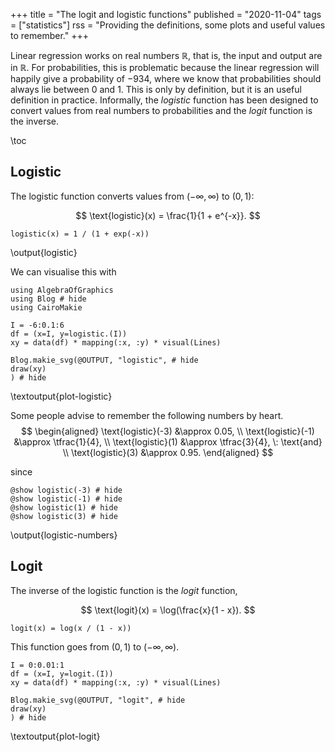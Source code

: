 +++
title = "The logit and logistic functions"
published = "2020-11-04"
tags = ["statistics"]
rss = "Providing the definitions, some plots and useful values to remember."
+++

Linear regression works on real numbers $\mathbb{R}$, that is, the input and output are in $\mathbb{R}$.
For probabilities, this is problematic because the linear regression will happily give a probability of $-934$, where we know that probabilities should always lie between $0$ and $1$.
This is only by definition, but it is an useful definition in practice.
Informally, the *logistic* function has been designed to convert values from real numbers to probabilities and the *logit* function is the inverse.

\toc

## Logistic

The logistic function converts values from $(-\infty, \infty)$ to $(0, 1)$:

$$ \text{logistic}(x) = \frac{1}{1 + e^{-x}}. $$

```julia:logistic
logistic(x) = 1 / (1 + exp(-x))
```
\output{logistic}

We can visualise this with

```julia:plot-logistic
using AlgebraOfGraphics
using Blog # hide
using CairoMakie

I = -6:0.1:6
df = (x=I, y=logistic.(I))
xy = data(df) * mapping(:x, :y) * visual(Lines)

Blog.makie_svg(@OUTPUT, "logistic", # hide
draw(xy)
) # hide
```
\textoutput{plot-logistic}

Some people advise to remember the following numbers by heart.
$$
\begin{aligned}
\text{logistic}(-3) &\approx 0.05, \\
\text{logistic}(-1) &\approx \tfrac{1}{4}, \\
\text{logistic}(1) &\approx \tfrac{3}{4}, \: \text{and} \\
\text{logistic}(3) &\approx 0.95.
\end{aligned}
$$

since

```julia:logistic-numbers
@show logistic(-3) # hide
@show logistic(-1) # hide
@show logistic(1) # hide
@show logistic(3) # hide
```
\output{logistic-numbers}

## Logit

The inverse of the logistic function is the *logit* function,

$$ \text{logit}(x) = \log(\frac{x}{1 - x}). $$

```julia:logit
logit(x) = log(x / (1 - x))
```

This function goes from $(0, 1)$ to $(- \infty, \infty)$.

```julia:plot-logit
I = 0:0.01:1
df = (x=I, y=logit.(I))
xy = data(df) * mapping(:x, :y) * visual(Lines)

Blog.makie_svg(@OUTPUT, "logit", # hide
draw(xy)
) # hide
```
\textoutput{plot-logit}
